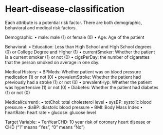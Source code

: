 # Heart-disease-classification





Each attribute is a potential risk factor. There are both demographic, behavioral and medical risk factors.

  Demographic:
• male: male (1) or female (0)
• Age: Age of the patient
  
  Behavioral:
• Education: Less than High School and High School degrees (0) or College Degree and Higher (1)
• currentSmoker: Whether the patient is a current smoker (1) or not (0)
• cigsPerDay: the number of cigarettes that the person smoked on average in one day. 

  Medical History:
• BPMeds: Whether patient was on blood pressure medication (1) or not (0)
• prevalentStroke: Whether the patient had previously had a stroke (1) or not (0)
• prevalentHyp: Whether the patient was hypertensive (1) or not (0)
• Diabetes: Whether the patient had diabetes (1) or not (0)
  
  Medical(current):
• totChol: total cholesterol level
• sysBP: systolic blood pressure
• diaBP: diastolic blood pressure
• BMI: Body Mass Index
• heartRate: heart rate
• glucose: glucose level
  
  Target Variable:
• TenYearCHD: 10 year risk of coronary heart disease or CHD (“1” means “Yes”, “0” means “No”)